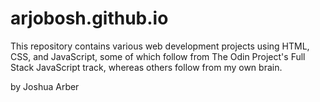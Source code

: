 # arjobosh.github.io

This repository contains various web development projects using HTML, CSS, and JavaScript, some of which follow from The Odin Project's Full Stack JavaScript track, whereas others follow from my own brain.

by Joshua Arber
